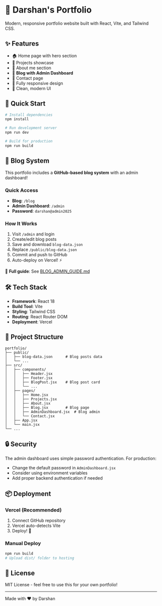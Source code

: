 # 🎨 Darshan's Portfolio

Modern, responsive portfolio website built with React, Vite, and Tailwind CSS.

## ✨ Features

- 🏠 Home page with hero section
- 💼 Projects showcase
- 👤 About me section
- 📝 **Blog with Admin Dashboard**
- 📧 Contact page
- 📱 Fully responsive design
- 🎯 Clean, modern UI

## 🚀 Quick Start

```bash
# Install dependencies
npm install

# Run development server
npm run dev

# Build for production
npm run build
```

## 📝 Blog System

This portfolio includes a **GitHub-based blog system** with an admin dashboard!

### Quick Access
- **Blog**: `/blog`
- **Admin Dashboard**: `/admin`
- **Password**: `darshan@admin2025`

### How It Works
1. Visit `/admin` and login
2. Create/edit blog posts
3. Save and download `blog-data.json`
4. Replace `/public/blog-data.json`
5. Commit and push to GitHub
6. Auto-deploy on Vercel! ⚡

📖 **Full guide**: See [BLOG_ADMIN_GUIDE.md](./BLOG_ADMIN_GUIDE.md)

## 🛠️ Tech Stack

- **Framework**: React 18
- **Build Tool**: Vite
- **Styling**: Tailwind CSS
- **Routing**: React Router DOM
- **Deployment**: Vercel

## 📁 Project Structure

```
portfolio/
├── public/
│   ├── blog-data.json      # Blog posts data
│   └── ...
├── src/
│   ├── components/
│   │   ├── Header.jsx
│   │   ├── Footer.jsx
│   │   ├── BlogPost.jsx    # Blog post card
│   │   └── ...
│   ├── pages/
│   │   ├── Home.jsx
│   │   ├── Projects.jsx
│   │   ├── About.jsx
│   │   ├── Blog.jsx        # Blog page
│   │   ├── AdminDashboard.jsx  # Blog admin
│   │   └── Contact.jsx
│   ├── App.jsx
│   └── main.jsx
└── ...
```

## 🔒 Security

The admin dashboard uses simple password authentication. For production:
- Change the default password in `AdminDashboard.jsx`
- Consider using environment variables
- Add proper backend authentication if needed

## 📦 Deployment

### Vercel (Recommended)
1. Connect GitHub repository
2. Vercel auto-detects Vite
3. Deploy! 🚀

### Manual Deploy
```bash
npm run build
# Upload dist/ folder to hosting
```

## 📝 License

MIT License - feel free to use this for your own portfolio!

---

Made with ❤️ by Darshan
